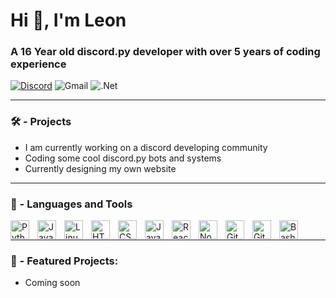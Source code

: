 <h1 align="left">Hi 👋, I'm Leon</h1>
<h3 align="left">A 16 Year old discord.py developer with over 5 years of coding experience</h3>

[![Discord](https://img.shields.io/badge/Discord-%235865F2.svg?style=for-the-badge&logo=discord&logoColor=white)](https://discord.com/users/1269619923425165396) ![Gmail](https://img.shields.io/badge/Gmail-D14836?style=for-the-badge&logo=gmail&logoColor=white) ![.Net](https://img.shields.io/badge/.NET-5C2D91?style=for-the-badge&logo=.net&logoColor=white)

---
### 🛠️ - Projects
- I am currently working on a discord developing community
- Coding some cool discord.py bots and systems
- Currently designing my own website
---

### 🧰 - Languages and Tools

<img align="left" alt="Python" width="30px" style="padding-right:10px;" src="https://upload.wikimedia.org/wikipedia/commons/thumb/c/c3/Python-logo-notext.svg/1200px-Python-logo-notext.svg.png" />
<img align="left" alt="Java" width="30px" style="padding-right:10px;" src="https://cdn.jsdelivr.net/gh/devicons/devicon/icons/java/java-original.svg"/>
<img align="left" alt="Linux" width="30px" style="padding-right:10px;" src="https://cdn.jsdelivr.net/gh/devicons/devicon/icons/linux/linux-original.svg" />
<img align="left" alt="HTML" width="30px" style="padding-right:10px;" src="https://cdn.jsdelivr.net/gh/devicons/devicon/icons/html5/html5-plain.svg" />
<img align="left" alt="CSS" width="30px" style="padding-right:10px;" src="https://cdn.jsdelivr.net/gh/devicons/devicon/icons/css3/css3-plain.svg" />
<img align="left" alt="JavaScript" width="30px" style="padding-right:10px;" src="https://cdn.jsdelivr.net/gh/devicons/devicon/icons/javascript/javascript-plain.svg" />
<img align="left" alt="React" width="30px" style="padding-right:10px;" src="https://cdn.jsdelivr.net/gh/devicons/devicon/icons/react/react-original.svg" />
<img align="left" alt="NodeJS" width="30px" style="padding-right:10px;" src="https://cdn.jsdelivr.net/gh/devicons/devicon/icons/nodejs/nodejs-original.svg" />
<img align="left" alt="Git" width="30px" style="padding-right:10px;" src="https://cdn.jsdelivr.net/gh/devicons/devicon/icons/git/git-original.svg" />
<img align="left" alt="GitHub" width="30px" style="padding-right:10px;" src="https://img.icons8.com/ios11/512/FFFFFF/github.png" />
<img align="left" alt="Bash" width="30px" style="padding-right:10px;" src="https://images.icon-icons.com/2699/PNG/512/framer_logo_icon_169149.png" />
<br />

---
### 🧠 - Featured Projects:
- Coming soon
